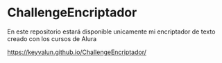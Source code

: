 # ChallengeEncriptador
En este repositorio estará disponible unicamente mi encriptador de texto creado con los cursos de Alura 

https://keyvalun.github.io/ChallengeEncriptador/
